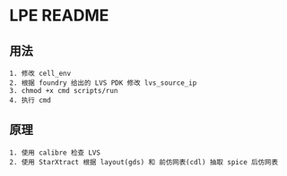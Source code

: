 
# LPE README

## 用法

```text
1. 修改 cell_env
2. 根据 foundry 给出的 LVS PDK 修改 lvs_source_ip
3. chmod +x cmd scripts/run
4. 执行 cmd
```

## 原理

```text
1. 使用 calibre 检查 LVS
2. 使用 StarXtract 根据 layout(gds) 和 前仿网表(cdl) 抽取 spice 后仿网表
```
